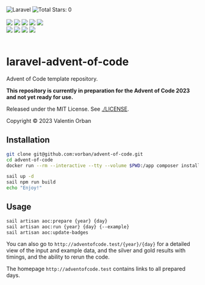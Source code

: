 <div>
    <img alt="Laravel" src="https://img.shields.io/badge/laravel-%23FF2D20.svg?style=for-the-badge&logo=laravel&logoColor=white">
    <img alt="Total Stars: 0" src="https://img.shields.io/badge/total_stars%20⭐-0-gold?style=for-the-badge">
</div>
<br />

<div>
    <img src="https://img.shields.io/badge/2015%20⭐-0-gold">
    <img src="https://img.shields.io/badge/2016%20⭐-0-gold">
    <img src="https://img.shields.io/badge/2017%20⭐-0-gold">
    <img src="https://img.shields.io/badge/2018%20⭐-0-gold">
    <img src="https://img.shields.io/badge/2019%20⭐-0-gold">
</div>
<div>
    <img src="https://img.shields.io/badge/2020%20⭐-0-gold">
    <img src="https://img.shields.io/badge/2021%20⭐-0-gold">
    <img src="https://img.shields.io/badge/2022%20⭐-0-gold">
    <img src="https://img.shields.io/badge/2023%20⭐-0-gold">
</div>
<br />

# laravel-advent-of-code
Advent of Code template repository.

**This repository is currently in preparation for the Advent of Code 2023
and not yet ready for use.**

Released under the MIT License.
See <a href="./LICENSE">./LICENSE</a>.

Copyright :copyright: 2023 Valentin Orban

## Installation

```sh
git clone git@github.com:vorban/advent-of-code.git
cd advent-of-code
docker run --rm --interactive --tty --volume $PWD:/app composer install

sail up -d
sail npm run build
echo "Enjoy!"
```

## Usage

```sh
sail artisan aoc:prepare {year} {day}
sail artisan aoc:run {year} {day} {--example}
sail artisan aoc:update-badges
```

You can also go to `http://adventofcode.test/{year}/{day}` for a detailed view
of the input and example data, and the silver and gold results with timings, and the ability to rerun the code.

The homepage `http://adventofcode.test` contains links to all prepared days.
